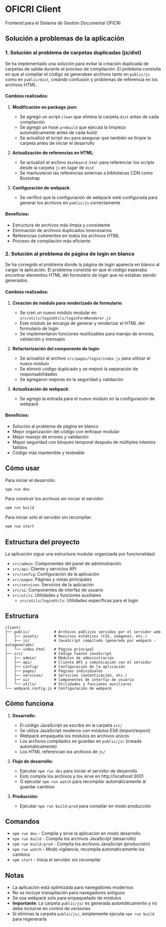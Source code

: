 # OFICRI Client

Frontend para el Sistema de Gestión Documental OFICRI

## Solución a problemas de la aplicación

### 1. Solución al problema de carpetas duplicadas (js/dist)

Se ha implementado una solución para evitar la creación duplicada de carpetas de salida durante el proceso de compilación. El problema consistía en que al compilar el código se generaban archivos tanto en `public/js` como en `public/dist`, creando confusión y problemas de referencia en los archivos HTML.

#### Cambios realizados:

1. **Modificación en package.json**:
   - Se agregó un script `clean` que elimina la carpeta `dist` antes de cada compilación
   - Se agregó un hook `prebuild` que ejecuta la limpieza automáticamente antes de cada build
   - Se actualizó el script `dev` para asegurar que también se limpie la carpeta antes de iniciar el desarrollo

2. **Actualización de referencias en HTML**:
   - Se actualizó el archivo `dashboard.html` para referenciar los scripts desde la carpeta `js` en lugar de `dist`
   - Se mantuvieron las referencias externas a bibliotecas CDN como Bootstrap

3. **Configuración de webpack**:
   - Se verificó que la configuración de webpack esté configurada para generar los archivos en `public/js` correctamente

#### Beneficios:

- Estructura de archivos más limpia y consistente
- Eliminación de archivos duplicados innecesarios
- Referencias coherentes en todos los archivos HTML
- Proceso de compilación más eficiente

### 2. Solución al problema de página de login en blanco

Se ha corregido el problema donde la página de login aparecía en blanco al cargar la aplicación. El problema consistía en que el código esperaba encontrar elementos HTML del formulario de login que no estaban siendo generados.

#### Cambios realizados:

1. **Creación de módulo para renderizado de formulario**:
   - Se creó un nuevo módulo modular en `src/utils/loginUtils/loginFormRenderer.js`
   - Este módulo se encarga de generar y renderizar el HTML del formulario de login
   - Se implementaron funciones reutilizables para manejo de errores, validación y mensajes

2. **Refactorización del componente de login**:
   - Se actualizó el archivo `src/pages/login/index.js` para utilizar el nuevo módulo
   - Se eliminó código duplicado y se mejoró la separación de responsabilidades
   - Se agregaron mejoras en la seguridad y validación

3. **Actualización de webpack**:
   - Se agregó la entrada para el nuevo módulo en la configuración de webpack

#### Beneficios:

- Solución al problema de página en blanco
- Mejor organización del código con enfoque modular
- Mejor manejo de errores y validación
- Mayor seguridad con bloqueo temporal después de múltiples intentos fallidos
- Código más mantenible y testeable

## Cómo usar

Para iniciar el desarrollo:

```bash
npm run dev
```

Para construir los archivos sin iniciar el servidor:

```bash
npm run build
```

Para iniciar sólo el servidor sin recompilar:

```bash
npm run start
```

## Estructura del proyecto

La aplicación sigue una estructura modular organizada por funcionalidad:

- `src/admin`: Componentes del panel de administración
- `src/api`: Cliente y servicios API
- `src/config`: Configuración de la aplicación
- `src/pages`: Páginas y vistas principales
- `src/services`: Servicios de la aplicación
- `src/ui`: Componentes de interfaz de usuario
- `src/utils`: Utilidades y funciones auxiliares
  - `src/utils/loginUtils`: Utilidades específicas para el login

## Estructura

```
client/
├── public/           # Archivos públicos servidos por el servidor web
│   ├── assets/       # Recursos estáticos (CSS, imágenes, etc.)
│   ├── js/           # JavaScript compilado (generado por webpack - autogenerado)
│   └── index.html    # Página principal
├── src/              # Código fuente JavaScript
│   ├── admin/        # Módulos de administración
│   ├── api/          # Cliente API y comunicación con el servidor
│   ├── config/       # Configuración de la aplicación
│   ├── pages/        # Páginas individuales
│   ├── services/     # Servicios (autenticación, etc.)
│   ├── ui/           # Componentes de interfaz de usuario
│   └── utils/        # Utilidades y funciones auxiliares
└── webpack.config.js # Configuración de webpack
```

## Cómo funciona

1. **Desarrollo:**
   - El código JavaScript se escribe en la carpeta `src/`
   - Se utiliza JavaScript moderno con módulos ES6 (import/export)
   - Webpack empaqueta los módulos en archivos únicos
   - Los archivos compilados se guardan en `public/js/` (creada automáticamente)
   - Los HTML referencian los archivos de `js/`

2. **Flujo de desarrollo:**
   - Ejecutar `npm run dev` para iniciar el servidor de desarrollo
   - Esto compila los archivos y los sirve en http://localhost:3001
   - O ejecutar `npm run watch` para recompilar automáticamente al guardar cambios

3. **Producción:**
   - Ejecutar `npm run build:prod` para compilar en modo producción

## Comandos

- `npm run dev` - Compila y sirve la aplicación en modo desarrollo
- `npm run build` - Compila los archivos JavaScript (desarrollo)
- `npm run build:prod` - Compila los archivos JavaScript (producción)
- `npm run watch` - Modo vigilancia, recompila automáticamente los cambios
- `npm start` - Inicia el servidor sin recompilar

## Notas

- La aplicación está optimizada para navegadores modernos
- No se incluye transpilación para navegadores antiguos
- Se usa webpack solo para empaquetado de módulos
- **Importante**: La carpeta `public/js/` es generada automáticamente y no debe incluirse en control de versiones
- Si eliminas la carpeta `public/js/`, simplemente ejecuta `npm run build` para regenerarla 